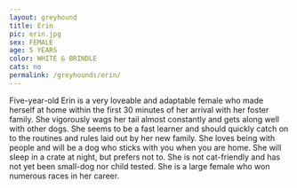```yaml
---
layout: greyhound
title: Erin
pic: erin.jpg
sex: FEMALE
age: 5 YEARS
color: WHITE & BRINDLE
cats: no
permalink: /greyhounds/erin/
---
```


Five-year-old Erin is a very loveable and adaptable female who made herself at home within the first 30 minutes of her
arrival with her foster family. She vigorously wags her tail almost constantly and gets along well with other dogs. She
seems to be a fast learner and should quickly catch on to the routines and rules laid out by her new family. She loves
being with people and will be a dog who sticks with you when you are home. She will sleep in a crate at night, but
prefers not to. She is not cat-friendly and has not yet been small-dog nor child tested. She is a large female who won
numerous races in her career.
